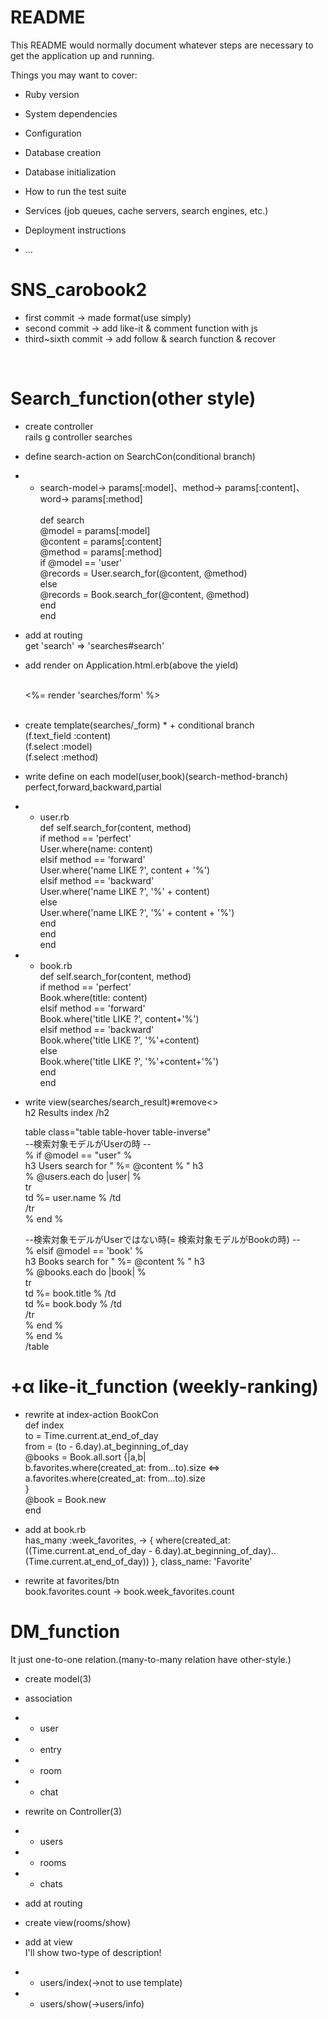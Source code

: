 # README

This README would normally document whatever steps are necessary to get the
application up and running.

Things you may want to cover:

* Ruby version

* System dependencies

* Configuration

* Database creation

* Database initialization

* How to run the test suite

* Services (job queues, cache servers, search engines, etc.)

* Deployment instructions

* ...
# SNS_carobook2

+ first commit → made format(use simply)
+ second commit → add like-it & comment function with js
+ third~sixth commit → add follow & search function & recover
<br>

 # Search_function(other style)
 
* create controller<br>
  rails g controller searches
  
* define search-action on SearchCon(conditional branch)
* + search-model→ params[:model]、method→ params[:content]、word→ params[:method]<br>  
  def search<br>
   @model = params[:model]<br>
   @content = params[:content]<br>
   @method = params[:method]<br>
   if @model == 'user'<br>
      @records = User.search_for(@content, @method)<br>
    else<br>
      @records = Book.search_for(@content, @method)<br>
    end<br>
  end<br>
 
  
* add at routing  <br>
  get 'search' => 'searches#search'
  
* add render on Application.html.erb(above the yield)<br>
  <div class="d-flex justify-content-center mb-2"><br>
    <%= render 'searches/form' %>  <br>
  </div><br>

* create template(searches/_form)
* + conditional branch<br>
  (f.text_field :content)<br>
  (f.select :model)<br>
  (f.select :method)<br>

* write define on each model(user,book)(search-method-branch)<br>
  perfect,forward,backward,partial<br>

* + user.rb<br>
  def self.search_for(content, method)<br>
    if method == 'perfect'<br>
      User.where(name: content)<br>
    elsif method == 'forward'<br>
      User.where('name LIKE ?', content + '%')<br>
    elsif method == 'backward'<br>
      User.where('name LIKE ?', '%' + content)<br>
    else<br>
      User.where('name LIKE ?', '%' + content + '%')<br>
    end<br>
  end<br>
end
  
* + book.rb <br>
  def self.search_for(content, method)<br>
    if method == 'perfect'<br>
      Book.where(title: content)<br>
    elsif method == 'forward'<br>
      Book.where('title LIKE ?', content+'%')<br>
    elsif method == 'backward'<br>
      Book.where('title LIKE ?', '%'+content)<br>
    else<br>
      Book.where('title LIKE ?', '%'+content+'%')<br>
    end<br>
  end

* write view(searches/search_result)※remove<><br>
  h2 Results index /h2<br>

  table class="table table-hover table-inverse"<br>
  --検索対象モデルがUserの時 --<br>
  % if @model == "user" %<br>
    h3 Users search for " %= @content % " h3<br>
      % @users.each do |user| %<br>
        tr<br>
          td %= user.name % /td <br>
        /tr<br>
      % end %<br>
  
   --検索対象モデルがUserではない時(= 検索対象モデルがBookの時) --<br>
    % elsif @model == 'book' %<br>
    h3 Books search for " %= @content % " h3<br>
      % @books.each do |book| %<br>
        tr<br>
          td %= book.title % /td<br>
          td %= book.body % /td<br>
        /tr<br>
      % end %<br>
  % end %<br>
  /table<br>


# +α like-it_function (weekly-ranking)

* rewrite at index-action BookCon<br>
  def index<br>
    to  = Time.current.at_end_of_day<br>
    from  = (to - 6.day).at_beginning_of_day<br>
    @books = Book.all.sort {|a,b|<br>
      b.favorites.where(created_at: from...to).size <=><br>
      a.favorites.where(created_at: from...to).size<br>
    }<br>
    @book = Book.new<br>
  end

* add at book.rb<br>
  has_many :week_favorites, -> { where(created_at: ((Time.current.at_end_of_day - 6.day).at_beginning_of_day)..   (Time.current.at_end_of_day)) }, class_name: 'Favorite'

* rewrite at favorites/btn<br>
  book.favorites.count → book.week_favorites.count<br>
  
# DM_function 
It just one-to-one relation.(many-to-many relation have other-style.)

* create model(3)
* association
* + user

* + entry 
* + room
* + chat

* rewrite on Controller(3)
* + users
* + rooms
* + chats

* add at routing

* create view(rooms/show)

* add at view<br>
  I'll show two-type of description!
* + users/index(→not to use template)
* + users/show(→users/info)
